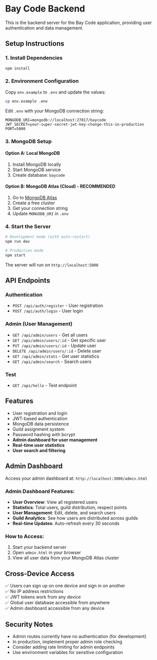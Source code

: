 # Bay Code Backend

This is the backend server for the Bay Code application, providing user authentication and data management.

## Setup Instructions

### 1. Install Dependencies
```bash
npm install
```

### 2. Environment Configuration
Copy `env.example` to `.env` and update the values:
```bash
cp env.example .env
```

Edit `.env` with your MongoDB connection string:
```env
MONGODB_URI=mongodb://localhost:27017/baycode
JWT_SECRET=your-super-secret-jwt-key-change-this-in-production
PORT=5000
```

### 3. MongoDB Setup

#### Option A: Local MongoDB
1. Install MongoDB locally
2. Start MongoDB service
3. Create database: `baycode`

#### Option B: MongoDB Atlas (Cloud) - **RECOMMENDED**
1. Go to [MongoDB Atlas](https://www.mongodb.com/atlas)
2. Create a free cluster
3. Get your connection string
4. Update `MONGODB_URI` in `.env`

### 4. Start the Server
```bash
# Development mode (with auto-restart)
npm run dev

# Production mode
npm start
```

The server will run on `http://localhost:5000`

## API Endpoints

### Authentication
- `POST /api/auth/register` - User registration
- `POST /api/auth/login` - User login

### Admin (User Management)
- `GET /api/admin/users` - Get all users
- `GET /api/admin/users/:id` - Get specific user
- `PUT /api/admin/users/:id` - Update user
- `DELETE /api/admin/users/:id` - Delete user
- `GET /api/admin/stats` - Get user statistics
- `GET /api/admin/search` - Search users

### Test
- `GET /api/hello` - Test endpoint

## Features
- User registration and login
- JWT-based authentication
- MongoDB data persistence
- Guild assignment system
- Password hashing with bcrypt
- **Admin dashboard for user management**
- **Real-time user statistics**
- **User search and filtering**

## Admin Dashboard

Access your admin dashboard at: `http://localhost:3000/admin.html`

### Admin Dashboard Features:
- **User Overview**: View all registered users
- **Statistics**: Total users, guild distribution, respect points
- **User Management**: Edit, delete, and search users
- **Guild Analytics**: See how users are distributed across guilds
- **Real-time Updates**: Auto-refresh every 30 seconds

### How to Access:
1. Start your backend server
2. Open `admin.html` in your browser
3. View all user data from your MongoDB Atlas cluster

## Cross-Device Access
✅ Users can sign up on one device and sign in on another  
✅ No IP address restrictions  
✅ JWT tokens work from any device  
✅ Global user database accessible from anywhere  
✅ Admin dashboard accessible from any device  

## Security Notes
- Admin routes currently have no authentication (for development)
- In production, implement proper admin role checking
- Consider adding rate limiting for admin endpoints
- Use environment variables for sensitive configuration 